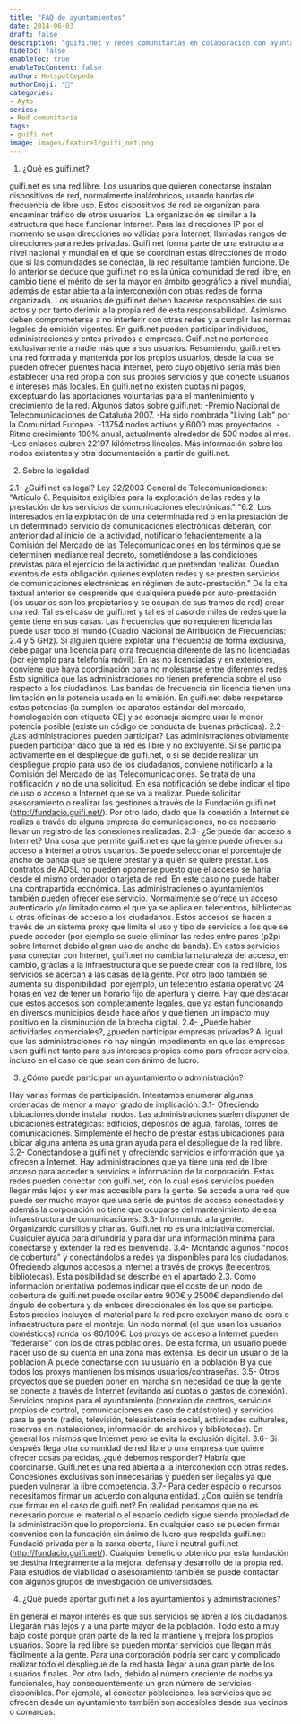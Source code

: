 ```yaml
---
title: "FAQ de ayuntamientos"
date: 2014-06-03
draft: false
description: "guifi.net y redes comunitarias en colaboración con ayuntamientos"
hideToc: false
enableToc: true
enableTocContent: false
author: HotspotCepeda 
authorEmoji: "🗻"
categories:
- Ayto
series:
- Red comunitaria
tags: 
- guifi.net
image: images/feature1/guifi_net.png
---
```

1. ¿Qué es guifi.net?

guifi.net es una red libre. Los usuarios que quieren conectarse instalan dispositivos de red, normalmente inalámbricos, usando bandas de frecuencia de libre uso. Estos dispositivos de red se organizan para encaminar tráfico de otros usuarios. La organización es similar a la estructura que hace funcionar Internet. Para las direcciones IP por el momento se usan direcciones no válidas para Internet, llamadas rangos de direcciones para redes privadas. Guifi.net forma parte de una estructura a nivel nacional y mundial en el que se coordinan estas direcciones de modo que si las comunidades se conectan, la red resultante también funcione.
De lo anterior se deduce que guifi.net no es la única comunidad de red libre, en cambio tiene el mérito de ser la mayor en ámbito geográfico a nivel mundial, además de estar abierta a la interconexión con otras redes de forma organizada.
Los usuarios de guifi.net deben hacerse responsables de sus actos y por tanto derimir a la propia red de esta responsabilidad. Asimismo deben comprometerse a no interferir con otras redes y a cumplir las normas legales de emisión vigentes.
En guifi.net pueden participar individuos, administraciones y entes privados o empresas.
Guifi.net no pertenece exclusivamente a nadie más que a sus usuarios.
Resumiendo, guifi.net es una red formada y mantenida por los propios usuarios, desde la cual se pueden ofrecer puentes hacia Internet, pero cuyo objetivo sería más bien establecer una red propia con sus propios servicios y que conecte usuarios e intereses más locales.
En guifi.net no existen cuotas ni pagos, exceptuando las aportaciones voluntarias para el mantenimiento y crecimiento de la red.
Algunos datos sobre guifi.net:
-Premio Nacional de Telecomunicaciones de Cataluña 2007.
-Ha sido nombrada "Living Lab" por la Comunidad Europea.
-13754 nodos activos y 6000 mas proyectados.
-Ritmo crecimiento 100% anual, actualmente alrededor de 500 nodos al mes.
-Los enlaces cubren 22197 kilómetros lineales.
Más información sobre los nodos existentes y otra documentación a partir de guifi.net.

2. Sobre la legalidad

2.1- ¿Guifi.net es legal?
Ley 32/2003 General de Telecomunicaciones:
"Artículo 6. Requisitos exigibles para la explotación de las redes y la prestación de los servicios de comunicaciones electrónicas."
"6.2. Los interesados en la explotación de una determinada red o en la prestación de un determinado servicio de comunicaciones electrónicas deberán, con anterioridad al inicio de la actividad, notificarlo fehacientemente a la Comisión del Mercado de las Telecomunicaciones en los términos que se determinen mediante real decreto, sometiéndose a las condiciones previstas para el ejercicio de la actividad que pretendan realizar. Quedan exentos de esta obligación quienes exploten redes y se presten servicios de comunicaciones electrónicas en régimen de auto-prestación."
De la cita textual anterior se desprende que cualquiera puede por auto-prestación (los usuarios son los propietarios y se ocupan de sus tramos de red) crear una red. Tal es el caso de guifi.net y tal es el caso de miles de redes que la gente tiene en sus casas.
Las frecuencias que no requieren licencia las puede usar todo el mundo (Cuadro Nacional de Atribución de Frecuencias: 2.4 y 5 GHz).
Si alguien quiere explotar una frecuencia de forma exclusiva, debe pagar una licencia para otra frecuencia diferente de las no licenciadas (por ejemplo para telefonía móvil).
En las no licenciadas y en exteriores, conviene que haya coordinación para no molestarse entre diferentes redes. Esto significa que las administraciones no tienen preferencia sobre el uso respecto a los ciudadanos.
Las bandas de frecuencia sin licencia tienen una limitación en la potencia usada en la emisión. En guifi.net debe respetarse estas potencias (la cumplen los aparatos estándar del mercado, homologación con etiqueta CE) y se aconseja siempre usar la menor potencia posible (existe un código de conducta de buenas prácticas).
2.2- ¿Las administraciones pueden participar?
Las administraciones obviamente pueden participar dado que la red es libre y no excluyente.
Si se participa activamente en el despliegue de guifi.net, o si se decide realizar un despliegue propio para uso de los ciudadanos, conviene notificarlo a la Comisión del Mercado de las Telecomunicaciones. Se trata de una notificación y no de una solicitud. En esa notificación se debe indicar el tipo de uso o acceso a Internet que se va a realizar. Puede solicitar asesoramiento o realizar las gestiones a través de la Fundación guifi.net (http://fundacio.guifi.net/).
Por otro lado, dado que la conexión a Internet se realiza a través de alguna empresa de comunicaciones, no es necesario llevar un registro de las conexiones realizadas.
2.3- ¿Se puede dar acceso a Internet?
Una cosa que permite guifi.net es que la gente puede ofrecer su acceso a Internet a otros usuarios. Se puede seleccionar el porcentaje de ancho de banda que se quiere prestar y a quién se quiere prestar. Los contratos de ADSL no pueden oponerse puesto que el acceso se haría desde el mismo ordenador o tarjeta de red. En este caso no puede haber una contrapartida económica.
Las administraciones o ayuntamientos también pueden ofrecer ese servicio. Normalmente se ofrece un acceso autenticado y/o limitado como el que ya se aplica en telecentros, bibliotecas u otras oficinas de acceso a los ciudadanos. Estos accesos se hacen a través de un sistema proxy que limita el uso y tipo de servicios a los que se puede acceder (por ejemplo se suele eliminar las redes entre pares (p2p) sobre Internet debido al gran uso de ancho de banda).
En estos servicios para conectar con Internet, guifi.net no cambia la naturaleza del acceso, en cambio, gracias a la infraestructura que se puede crear con la red libre, los servicios se acercan a las casas de la gente. Por otro lado también se aumenta su disponibilidad: por ejemplo, un telecentro estaría operativo 24 horas en vez de tener un horario fijo de apertura y cierre. Hay que destacar que estos accesos son completamente legales, que ya están funcionando en diversos municipios desde hace años y que tienen un impacto muy positivo en la disminución de la brecha digital.
2.4- ¿Puede haber actividades comerciales?, ¿pueden participar empresas privadas?
Al igual que las administraciones no hay ningún impedimento en que las empresas usen guifi.net tanto para sus intereses propios como para ofrecer servicios, incluso en el caso de que sean con ánimo de lucro.

3. ¿Cómo puede participar un ayuntamiento o administración?

Hay varias formas de participación. Intentamos enumerar algunas ordenadas de menor a mayor grado de implicación:
	3.1- Ofreciendo ubicaciones donde instalar nodos.
Las administraciones suelen disponer de ubicaciones estratégicas: edificios, depósitos de agua, farolas, torres de comunicaciones. Simplemente el hecho de prestar estas ubicaciones para ubicar alguna antena es una gran ayuda para el despliegue de la red libre.
	3.2- Conectándose a guifi.net y ofreciendo servicios e información que ya ofrecen a Internet.
Hay administraciones que ya tiene una red de libre acceso para acceder a servicios e información de la corporación. Estas redes pueden conectar con guifi.net, con lo cual esos servicios pueden llegar más lejos y ser más accesible para la gente. Se accede a una red que puede ser mucho mayor que una serie de puntos de acceso conectados y además la corporación no tiene que ocuparse del mantenimiento de esa infraestructura de comunicaciones.
	3.3- Informando a la gente. Organizando cursillos y charlas.
Guifi.net no es una iniciativa comercial. Cualquier ayuda para difundirla y para dar una información mínima para conectarse y extender la red es bienvenida.
	3.4- Montando algunos "nodos de cobertura" y conectándolos a redes ya disponibles para los ciudadanos. Ofreciendo algunos accesos a Internet a través de proxys (telecentros, bibliotecas).
Esta posibilidad se describe en el apartado 2.3. Como información orientativa podemos indicar que el coste de un nodo de cobertura de guifi.net puede oscilar entre 900€ y 2500€ dependiendo del ángulo de cobertura y de enlaces direccionales en los que se participe. Estos precios incluyen el material para la red pero excluyen mano de obra o infraestructura para el montaje. Un nodo normal (el que usan los usuarios domésticos) ronda los 80/100€.
Los proxys de acceso a Internet pueden "federarse" con los de otras poblaciones. De esta forma, un usuario puede hacer uso de su cuenta en una zona más extensa. Es decir un usuario de la población A puede conectarse con su usuario en la población B ya que todos los proxys mantienen los mismos usuarios/contraseñas.
	3.5- Otros proyectos que se pueden poner en marcha sin necesidad de que la gente se conecte a través de Internet (evitando así cuotas o gastos de conexión).
Servicios propios para el ayuntamiento (conexión de centros, servicios propios de control, comunicaciones en caso de catástrofes) y servicios para la gente (radio, televisión, teleasistencia social, actividades culturales, reservas en instalaciones, información de archivos y bibliotecas). En general los mismos que Internet pero se evita la exclusión digital.
	3.6- Si después llega otra comunidad de red libre o una empresa que quiere ofrecer cosas parecidas, ¿qué debemos responder?
Habría que coordinarse. Guifi.net es una red abierta a la interconexión con otras redes. Concesiones exclusivas son innecesarias y pueden ser ilegales ya que pueden vulnerar la libre competencia.
	3.7- Para ceder espacio o recursos necesitamos firmar un acuerdo con alguna entidad. ¿Con quién se tendría que firmar en el caso de guifi.net?
En realidad pensamos que no es necesario porque el material o el espacio cedido sigue siendo propiedad de la administración que lo proporciona. En cualquier caso se pueden firmar convenios con la fundación sin ánimo de lucro que respalda guifi.net: Fundació privada per a la xarxa oberta, lliure i neutral guifi.net (http://fundacio.guifi.net/). Cualquier beneficio obtenido por esta fundación se destina íntegramente a la mejora, defensa y desarrollo de la propia red. Para estudios de viabilidad o asesoramiento también se puede contactar con algunos grupos de investigación de universidades.

4. ¿Qué puede aportar guifi.net a los ayuntamientos y administraciones?

En general el mayor interés es que sus servicios se abren a los ciudadanos. Llegarán más lejos y a una parte mayor de la población. Todo esto a muy bajo coste porque gran parte de la red la mantiene y mejora los propios usuarios.
Sobre la red libre se pueden montar servicios que llegan más fácilmente a la gente. Para una corporación podría ser caro y complicado realizar todo el despliegue de la red hasta llegar a una gran parte de los usuarios finales.
Por otro lado, debido al número creciente de nodos ya funcionales, hay consecuentemente un gran número de servicios disponibles. Por ejemplo, al conectar poblaciones, los servicios que se ofrecen desde un ayuntamiento también son accesibles desde sus vecinos o comarcas.

